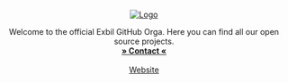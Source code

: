 <br />
<div align="center">
  <a href="">
    <img src=https://i.imgur.com/977chgc.png" alt="Logo">
  </a>

  <p align="center">
    Welcome to the official Exbil GitHub Orga. Here you can find all our open source projects.
    <br />
    <a href="mailto:contact@exbil.net"><strong>» Contact «</strong></a>
    <br />
    <br />
    <a href="https://exbil.net">Website</a>
  </p>
</div>
